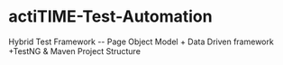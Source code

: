 # actiTIME-Test-Automation
Hybrid Test Framework -- Page Object Model + Data Driven framework +TestNG &amp; Maven Project Structure
